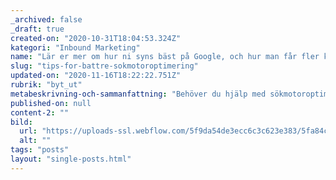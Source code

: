 ```yaml
---
_archived: false
_draft: true
created-on: "2020-10-31T18:04:53.324Z"
kategori: "Inbound Marketing"
name: "Lär er mer om hur ni syns bäst på Google, och hur man får fler konverteringar"
slug: "tips-for-battre-sokmotoroptimering"
updated-on: "2020-11-16T18:22:22.751Z"
rubrik: "byt_ut"
metabeskrivning-och-sammanfattning: "Behöver du hjälp med sökmotoroptimering? Låt oss hjälpa dig!"
published-on: null
content-2: ""
bild:
  url: "https://uploads-ssl.webflow.com/5f9da54de3ecc6c3c623e383/5fa84c93bc5fa97af55e5fa5_rsz_seo-image.jpg"
  alt: ""
tags: "posts"
layout: "single-posts.html"
---
```




